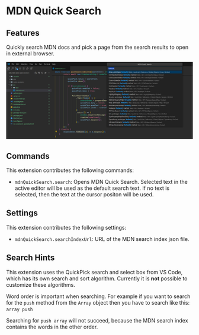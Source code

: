 # MDN Quick Search

## Features

Quickly search MDN docs and pick a page from the search results to open in external browser.

![Screenshot](https://raw.githubusercontent.com/th7as/mdn-quick-search/main/images/demo.png)

## Commands

This extension contributes the following commands:

* `mdnQuickSearch.search`: Opens MDN Quick Search. Selected text in the active editor will be used as the default search text.
    If no text is selected, then the text at the cursor positon will be used.

## Settings

This extension contributes the following settings:

* `mdnQuickSearch.searchIndexUrl`: URL of the MDN search index json file.

## Search Hints

This extension uses the QuickPick search and select box from VS Code, which has its own search and sort algorithm.
Currently it is **not** possible to customize these algorithms.

Word order is important when searching.
For example if you want to search for the `push` method from the `Array` object then you have to search like this: `array push`

Searching for `push array` will not succeed, because the MDN search index contains the words in the other order.
